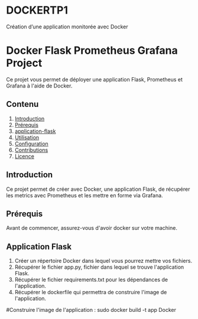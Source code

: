 # DOCKERTP1
Création d’une application monitorée avec Docker


# Docker Flask Prometheus Grafana Project

Ce projet vous permet de déployer une application Flask, Prometheus et Grafana à l'aide de Docker.

## Contenu

1. [Introduction](#introduction)
2. [Prérequis](#prérequis)
3. [application-flask](#Application_Flask)
4. [Utilisation](#utilisation)
5. [Configuration](#configuration)
6. [Contributions](#contributions)
7. [Licence](#licence)

## Introduction

Ce projet permet de créer avec Docker, une application Flask, de récupérer les metrics avec Prometheus et les mettre en forme via Grafana.

## Prérequis

Avant de commencer, assurez-vous d'avoir docker sur votre machine.

## Application Flask

1. Créer un répertoire Docker dans lequel vous pourrez mettre vos fichiers.
2. Récupérer le fichier app.py, fichier dans lequel se trouve l'application Flask.
3. Récupérer le fichier requirements.txt pour les dépendances de l'application.
4. Récupérer le dockerfile qui permettra de construire l'image de l'application.

#Construire l'image de l'application : sudo docker build -t app Docker

